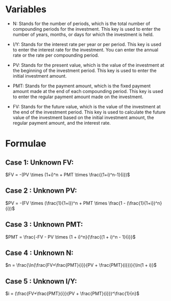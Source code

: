 # Variables
- N: Stands for the number of periods, which is the total number of compounding periods for the investment. This key is used to enter the number of years, months, or days for which the investment is held.

- I/Y: Stands for the interest rate per year or per period. This key is used to enter the interest rate for the investment. You can enter the annual rate or the rate per compounding period.

- PV: Stands for the present value, which is the value of the investment at the beginning of the investment period. This key is used to enter the initial investment amount.

- PMT: Stands for the payment amount, which is the fixed payment amount made at the end of each compounding period. This key is used to enter the regular payment amount made on the investment.

- FV: Stands for the future value, which is the value of the investment at the end of the investment period. This key is used to calculate the future value of the investment based on the initial investment amount, the regular payment amount, and the interest rate.

# Formulae
## Case 1: Unknown FV:
$FV = -(PV \times (1+i)^n + PMT \times \frac{(1+i)^n-1}{i})$  
## Case 2 : Unknown PV:
$PV = -(FV \times (\frac{1}{1+i})^n + PMT \times \frac{1 - (\frac{1}{1+i})^n}{i})$
## Case 3 : Unknown PMT:
$PMT = \frac{-FV - PV \times (1 + i)^n}{\frac{(1 + i)^n - 1}{i}}$
## Case 4 : Unknown N:
$n = \frac{\ln(\frac{FV+\frac{PMT}{i}}{PV + \frac{PMT}{i}})}{\ln(1 + i)}$
## Case 5 : Unknown I/Y:
$i = (\frac{FV+\frac{PMT}{i}}{PV + \frac{PMT}{i}})^\frac{1}{n}$
